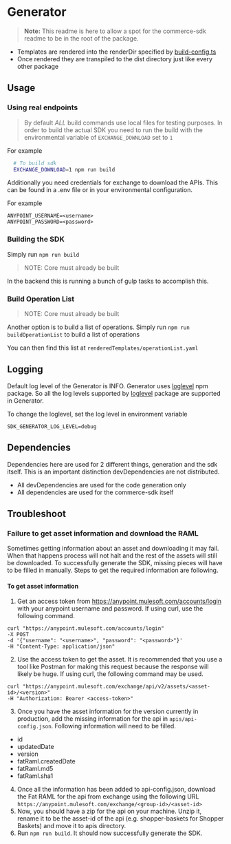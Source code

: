 # Generator

> **Note:** This readme is here to allow a spot for the commerce-sdk readme to be in the root of the package.

* Templates are rendered into the renderDir specified by [build-config.ts](../../../build-config.ts)
* Once rendered they are transpiled to the dist directory just like every other package

## Usage

### Using real endpoints

> By default *ALL* build commands use local files for testing purposes. In order to build the actual SDK you need to run the build with the environmental variable of `EXCHANGE_DOWNLOAD` set to `1`

For example
```bash
  # To build sdk
  EXCHANGE_DOWNLOAD=1 npm run build
```
Additionally you need credentials for exchange to download the APIs.  This can be found in a .env file or in your environmental configuration.

For example
```
ANYPOINT_USERNAME=<username>
ANYPOINT_PASSWORD=<password>
```

### Building the SDK

Simply run `npm run build`

> NOTE: Core must already be built 

In the backend this is running a bunch of gulp tasks to accomplish this.

### Build Operation List

> NOTE: Core must already be built 

Another option is to build a list of operations. Simply run `npm run buildOperationList` to build a list of operations

You can then find this list at `renderedTemplates/operationList.yaml`

## Logging
Default log level of the Generator is INFO. Generator uses [loglevel](https://www.npmjs.com/package/loglevel) npm package. So all the log levels supported by [loglevel](https://www.npmjs.com/package/loglevel) package are supported in Generator.

To change the loglevel, set the log level in environment variable
```
SDK_GENERATOR_LOG_LEVEL=debug
```

## Dependencies 

Dependencies here are used for 2 different things, generation and the sdk itself.  This is an important distinction devDependencies are not distributed.

  * All devDependencies are used for the code generation only
  * All dependencies are used for the commerce-sdk itself

## Troubleshoot

### Failure to get asset information and download the RAML

Sometimes getting information about an asset and downloading it may fail. When that happens process will not halt and the rest of the assets will still be downloaded. To successfully generate the SDK, missing pieces will have to be filled in manually. Steps to get the required information are following.

#### To get asset information

1. Get an access token from https://anypoint.mulesoft.com/accounts/login with your anypoint username and password. If using curl, use the following command.
  ```
  curl "https://anypoint.mulesoft.com/accounts/login" 
  -X POST 
  -d '{"username": "<username>", "password": "<password>"}' 
  -H "Content-Type: application/json"
  ```
2. Use the access token to get the asset. It is recommended that you use a tool like Postman for making this request because the response will likely be huge. If using curl, the following command may be used.
  ```
  curl "https://anypoint.mulesoft.com/exchange/api/v2/assets/<asset-id>/<version>" 
  -H "Authorization: Bearer <access-token>"
  ```

3. Once you have the asset information for the version currently in production, add the missing information for the api in `apis/api-config.json`. Following information will need to be filled.
  * id
  * updatedDate
  * version
  * fatRaml.createdDate
  * fatRaml.md5
  * fatRaml.sha1

4. Once all the information has been added to api-config.json, download the Fat RAML for the api from exchange using the following URL
`https://anypoint.mulesoft.com/exchange/<group-id>/<asset-id>`
5. Now, you should have a zip for the api on your machine. Unzip it, rename it to be the asset-id of the api (e.g. shopper-baskets for Shopper Baskets) and move it to apis directory.
6. Run `npm run build`. It should now successfully generate the SDK.